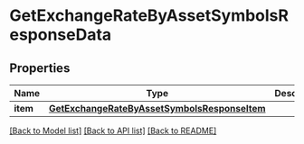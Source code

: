 # GetExchangeRateByAssetSymbolsResponseData


## Properties
Name | Type | Description | Notes
------------ | ------------- | ------------- | -------------
**item** | [**GetExchangeRateByAssetSymbolsResponseItem**](GetExchangeRateByAssetSymbolsResponseItem.md) |  | 

[[Back to Model list]](../README.md#documentation-for-models) [[Back to API list]](../README.md#documentation-for-api-endpoints) [[Back to README]](../README.md)



